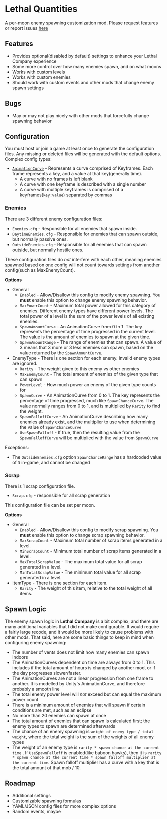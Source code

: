 # Lethal Quantities
A per-moon enemy spawning customization mod. Please request features or report issues [here](https://github.com/BananaPuncher714/LethalQuantities/issues)
## Features
- Provides optional(disabled by default) settings to enhance your Lethal Company experience
- Some more control over how many enemies spawn, and on what moons
- Works with custom levels
- Works with custom enemies
- Should work with custom events and other mods that change enemy spawn settings
## Bugs
- May or may not play nicely with other mods that forcefully change spawning behavior
## Configuration
You must host or join a game at least once to generate the configuration files. Any missing or deleted files will be generated with the default options.
Complex config types:
- [`AnimationCurve`](https://docs.unity3d.com/Manual/animeditor-AnimationCurves.html) - Represents a curve comprised of Keyframes. Each frame represents a key, and a value at that key(generally time).
  - A curve with no frames is left blank
  - A curve with one keyframe is described with a single number
  - A curve with multiple keyframes is comprised of a keyframes(`key:value`) separated by commas
### Enemies
There are 3 different enemy configuration files:
- `Enemies.cfg` - Responsible for all enemies that spawn inside.
- `DaytimeEnemies.cfg` - Responsible for enemies that can spawn outside, but normally passive ones.
- `OutsideEnemies.cfg` - Responsible for all enemies that can spawn outside, but normally hostile ones.


These configuration files do _not_ interfere with each other, meaning enemies spawned based on one config will not count towards settings from another config(such as MaxEnemyCount).


**Options**
- General
  - `Enabled` - Allow/Disallow this config to modify enemy spawning. You **must** enable this option to change enemy spawning behavior.
  - `MaxPowerCount` - Maximum total power allowed for this category of enemies. Different enemy types have different power levels. The total power of a level is the sum of the power levels of all existing enemies.
  - `SpawnAmountCurve` - An AnimationCurve from 0 to 1. The key represents the percentage of time progressed in the current level. The value is the amount of enemies to spawn at the given time.
  - `SpawnAmountRange` - The range of enemies that can spawn. A value of 3 means that 3 more or 3 less enemies can spawn, based on the value returned by the `SpawnAmountCurve`.
- EnemyType - There is one section for each enemy. Invalid enemy types are ignored.
  - `Rarity` - The weight given to this enemy vs other enemies
  - `MaxEnemyCount` - The total amount of enemies of the given type that can spawn
  - `PowerLevel` - How much power an enemy of the given type counts for
  - `SpawnCurve` - An AnimationCurve from 0 to 1. The key represents the percentage of time progressed, much like `SpawnChanceCurve`. The value normally ranges from 0 to 1, and is multiplied by `Rarity` to find the weight.
  - `SpawnFalloffCurve` - An AnimationCurve describing how many enemies already exist, and the multiplier to use when determining the value of `SpawnChanceCurve`
  - `UseSpawnFalloff` - If true, then the resulting value from the `SpawnFalloffCurve` will be multiplied with the value from `SpawnCurve`


Exceptions:
- The `OutsideEnemies.cfg` option `SpawnChanceRange` has a hardcoded value of `3` in-game, and cannot be changed
### Scrap
There is 1 scrap configuration file.
- `Scrap.cfg` -  responsible for all scrap generation


This configuration file can be set per moon.

**Options**
- General
  - `Enabled` - Allow/Disallow this config to modify scrap spawning. You **must** enable this option to change scrap spawning behavior.
  - `MaxScrapCount` - Maximum total number of scrap items generated in a level. 
  - `MinScrapCount` - Minimum total number of scrap items generated in a level. 
  - `MaxTotalScrapValue` - The maximum total value for all scrap generated in a level.
  - `MinTotalScrapValue` - The minimum total value for all scrap generated in a level.
- ItemType - There is one section for each item.
  - `Rarity` - The weight of this item, relative to the total weight of all items.
 

## Spawn Logic
The enemy spawn logic in **Lethal Company** is a bit complex, and there are many additional variables that I did not make configurable. It would require a fairly large recode, and it would be more likely to cause problems with other mods. That said, here are some basic things to keep in mind when configuring enemy spawning:
- The number of vents does not limit how many enemies can spawn indoors
- The AnimationCurves dependent on time are always from 0 to 1. This includes if the total amount of hours is changed by another mod, or if the day progresses slower/faster.
- The AnimationCurves are not a linear progression from one frame to another. It is modelled by Unity's AnimationCurve, and therefore probably a smooth line
- The total enemy power level will _not_ exceed but can equal the maximum power count
- There is a minimum amount of enemies that will spawn if certain conditions are met, such as an eclipse
- No more than 20 enemies can spawn at once
- The total amount of enemies that can spawn is calculated first; the enemy types to spawn are determined afterwards
- The chance of an enemy spawning is `weight of enemy type / total weight`, where the total weight is the sum of the weights of all enemy types
- The weight of an enemy type is `rarity * spawn chance at the current time` . If `UseSpawnFalloff` is enabled(like baboon hawks), then it is `rarity * spawn chance at the current time * spawn falloff multiplier at the current time`. Spawn falloff multiplier has a curve with a key that is the total amount of that mob / 10.
## Roadmap
- Additional settings
- Customizable spawning formulas
- YAML/JSON config files for more complex options
- Random events, maybe
